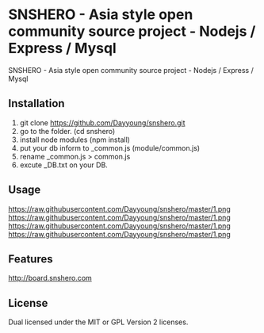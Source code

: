 SNSHERO - Asia style open community source project - Nodejs / Express / Mysql
=========
SNSHERO - Asia style open community source project - Nodejs / Express / Mysql

## Installation

1. git clone https://github.com/Dayyoung/snshero.git
2. go to the folder. (cd snshero)
3. install node modules (npm install) 
4. put your db inform to _common.js (module/common.js)
5. rename _common.js > common.js
6. excute _DB.txt on your DB.

## Usage
https://raw.githubusercontent.com/Dayyoung/snshero/master/1.png
https://raw.githubusercontent.com/Dayyoung/snshero/master/1.png
https://raw.githubusercontent.com/Dayyoung/snshero/master/1.png
https://raw.githubusercontent.com/Dayyoung/snshero/master/1.png

## Features

http://board.snshero.com

## License

Dual licensed under the MIT or GPL Version 2 licenses.
